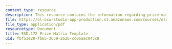 ```yaml
---
content_type: resource
description: This resource contains the information regarding prize matrix template.
file: https://ol-ocw-studio-app-production.s3.amazonaws.com/courses/esd-172j-x-prize-workshop-grand-challenges-in-energy-fall-2009/fbf53e20fb6536592626cc06aac045c8_MITESD_172JF09_matrix.pdf
file_type: application/pdf
resourcetype: Document
title: ESD.172 Prize Matrix Template
uid: fbf53e20-fb65-3659-2626-cc06aac045c8
---
```

